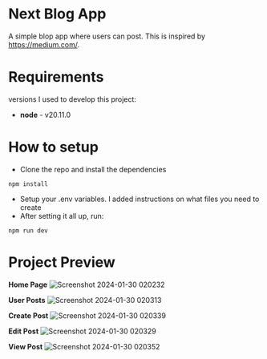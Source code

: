 # Next Blog App
A simple blop app where users can post. This is inspired by https://medium.com/.

# Requirements
versions I used to develop this project:
- **node** - v20.11.0

# How to setup
- Clone the repo and install the dependencies
```
npm install
```
- Setup your .env variables. I added instructions on what files you need to create
- After setting it all up, run:
```
npm run dev
```
# Project Preview
**Home Page**
![Screenshot 2024-01-30 020232](https://github.com/peterpardo/next-blog-app/assets/57168579/06e311bf-4c2c-4560-a308-aaca27cf13bf)

**User Posts**
![Screenshot 2024-01-30 020313](https://github.com/peterpardo/next-blog-app/assets/57168579/856688cc-4c7c-4156-adce-0e0aaa81c871)

**Create Post**
![Screenshot 2024-01-30 020339](https://github.com/peterpardo/next-blog-app/assets/57168579/cb47cc26-553a-408e-815e-d477918a6ac5)

**Edit Post**
![Screenshot 2024-01-30 020329](https://github.com/peterpardo/next-blog-app/assets/57168579/ad270530-7ebd-493c-9e58-5e2a5e001a57)

**View Post**
![Screenshot 2024-01-30 020352](https://github.com/peterpardo/next-blog-app/assets/57168579/880e2fff-79a5-4ae6-a99b-06e9094e626c)
